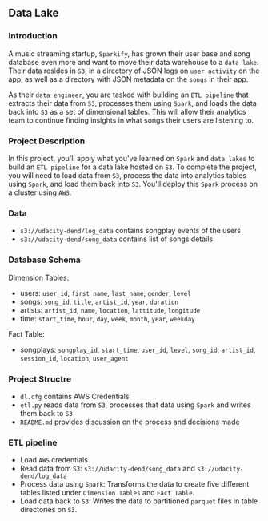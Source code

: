 ## Data Lake

### Introduction
A music streaming startup, `Sparkify`, has grown their user base and song database even more and want to move their data warehouse to a `data lake`. Their data resides in `S3`, in a directory of JSON logs on `user activity` on the app, as well as a directory with JSON metadata on the `songs` in their app.

As their `data engineer`, you are tasked with building an `ETL pipeline` that extracts their data from `S3`, processes them using `Spark`, and loads the data back into `S3` as a set of dimensional tables. This will allow their analytics team to continue finding insights in what songs their users are listening to.

### Project Description
In this project, you'll apply what you've learned on `Spark` and `data lakes` to build an `ETL pipeline` for a data lake hosted on `S3`. To complete the project, you will need to load data from `S3`, process the data into analytics tables using `Spark`, and load them back into `S3`. You'll deploy this `Spark` process on a cluster using `AWS`.

### Data
- `s3://udacity-dend/log_data` contains songplay events of the users
- `s3://udacity-dend/song_data` contains list of songs details

### Database Schema
Dimension Tables:
- users: `user_id`, `first_name`, `last_name`, `gender`, `level`
- songs: `song_id`, `title`, `artist_id`, `year`, `duration`
- artists: `artist_id`, `name`, `location`, `lattitude`, `longitude`
- time: `start_time`, `hour`, `day`, `week`, `month`, `year`, `weekday`

Fact Table:
- songplays: `songplay_id`, `start_time`, `user_id`, `level`, `song_id`, `artist_id`, `session_id`, `location`, `user_agent`

### Project Structre
- `dl.cfg` contains AWS Credentials
- `etl.py` reads data from `S3`, processes that data using `Spark` and writes them back to `S3`
- `README.md` provides discussion on the process and decisions made

### ETL pipeline
- Load `AWS` credentials
- Read data from `S3`: `s3://udacity-dend/song_data` and `s3://udacity-dend/log_data`
- Process data using `Spark`: Transforms the data to create five different tables listed under `Dimension Tables` and `Fact Table`.
- Load data back to `S3`: Writes the data to partitioned `parquet` files in table directories on `S3`.
